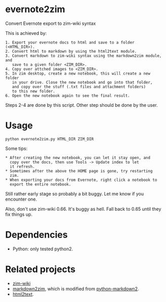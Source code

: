 # evernote2zim
Convert Evernote export to zim-wiki syntax

This is achieved by:

    1. Export your evernote docs to html and save to a folder (<HTML_DIR>).
    2. Convert html to markdown by using the html2text module.
    3. Convert markdown to zim-wiki syntax using the markdown2zim module, and
       save to a given folder <ZIM_DIR>.
    4. Copy over attched images to <ZIM_DIR>.
    5. In zim desktop, create a new notebook, this will create a new folder
       in your drive. Close the new notebook and go into that folder,
       and copy over the stuff (.txt files and attachment folders)
       to this new folder.
    6. Open the new notebook again to see the final result.

Steps 2-4 are done by this script. Other step should be done by the user.


# Usage

```
python evernote2zim.py HTML_DIR ZIM_DIR
```


Some tips:

    * After creating the new notebook, you can let it stay open, and
      copy over the docs, then use Tools -> Update index to let
      it refresh.
    * Sometimes after the above the HOME page is gone, try restarting
      zim.
    * When exporting your docs from Evernote, right click a notebook to
      export the entire notebook.
     
Still rather early stage so probably a bit buggy. Let me know if you encounter one.

Also, don't use zim-wiki 0.66. It's buggy as hell. Fall back to 0.65 until they fix things up.

# Dependencies

* Python: only tested python2.


# Related projects

* [zim-wiki](http://zim-wiki.org/)
* [markdown2zim](https://github.com/Xunius/markdown2zim), which is modified from [python-markdown2](https://github.com/trentm/python-markdown2).
* [html2text](https://github.com/aaronsw/html2text).

